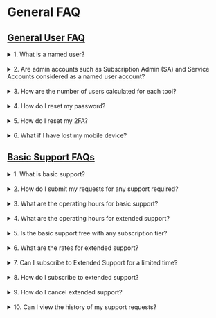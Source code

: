 # General FAQ

## [General User FAQ](#general-user-faq)

<details>
  <summary>1. What is a named user?</summary><br> 
A named user refers to licenses that is bound to a specific user. Each named user uses a licence in the subscription quota. 
</details>
<br> 
<details>
  <summary>2. Are admin accounts such as Subscription Admin (SA) and Service Accounts considered as a named user account? </summary><br> 
Yes. You will be utilising one user for each SA and service account.  
  </details>
<br> 
<details>
  <summary>3. How are the number of users calculated for each tool?</summary><br> 
Each tool is tied to 1 named user.  
For example, if you have a Squad subscription, you have a maximum of 14 named users in total (8 named users for Development tools, 3 for Sonatype, 3 for XebiaLabs).   </details>
<br> 
<details>
  <summary>4. How do I reset my password?</summary><br> 
You can find the steps to <a href="https://docs.developer.tech.gov.sg/docs/ship-hats-documentation/#/portal-guide/manage-account?id=reset-password">reset password</a> as described in <a href"=https://docs.developer.tech.gov.sg/docs/ship-hats-documentation/#/portal-guide/manage-account">manage accounts</a> in SHIP-HATS Portal Admin guide 
  </details>
<br> 
<details>
  <summary>5. How do I reset my 2FA?</summary><br> 
You can find the steps to <a href="https://docs.developer.tech.gov.sg/docs/ship-hats-documentation/#/portal-guide/manage-account?id=reset-2fa">reset 2FA</a> as described in <a href="https://docs.developer.tech.gov.sg/docs/ship-hats-documentation/#/portal-guide/manage-account">manage accounts in SHIP-HATS Portal Admin guide</a>. 
  </details>
<br> 
<details>
  <summary>6. What if I have lost my mobile device?</summary><br> 
You can refer to <a href="https://docs.developer.tech.gov.sg/docs/ship-hats-documentation/#/portal-guide/manage-account"> manage accounts</a> for more information on instructions to reset your account. 
    </details>
    
## [Basic Support FAQs](#basic-support-faq)

<details>
  <summary>1. What is basic support? </summary><br> 
Basic support is the support provided by SHIP-HATS team as per on the service agreement. 
  </details>
<br> 
<details>
  <summary> 2. How do I submit my requests for any support required? </summary><br> 
Email enquiries_enp@ship.gov.sg or you can submit a ticket on the <a href="https://jira.ship.gov.sg/servicedesk/customer/portal/11">SHIP service desk (SSD) portal</a>. 
  </details>
<br> 
<details>
  <summary>3. What are the operating hours for basic support? </summary><br> 
SHIP-HATS basic support to all users is offered from Monday to Friday, 9.00 AM to 5.30 PM. 
Agencies can subscribe to the extended support hours as an add-on if required. 
  </details>
<br> 
<details>
  <summary>4. What are the operating hours for extended support? </summary><br> 
SHIP-HATS extended support is offered from Monday to Friday, 9.00 AM to 10.00 PM. 
  </details>
<br> 
<details>
  <summary>5. Is the basic support free with any subscription tier? </summary><br> 
Yes, it is free with any subscription tier. 
  </details>
<br> 
<details>
  <summary>6. What are the rates for extended support? </summary><br> 
Extended support is charged at 50% of the total subscription based on the standard price. 
  </details>
<br> 
<details>
  <summary>7. Can I subscribe to Extended Support for a limited time? </summary><br> 
Yes. A one-month advance notice is required. There is no pro-rated price and is computed as a full-month's rate. Hence, to maximise it is recommended to start on the 1st of any month. 
  </details>
<br> 
<details>
  <summary>8. How do I subscribe to extended support? </summary><br> 
Email enquiries_enp@tech.gov.sg to subscribe to extended support. 
  </details>
<br> 
<details>
  <summary>9. How do I cancel extended support? </summary><br>  
Email enquiries_enp@tech.gov.sg to cancel extended support. 
   </details>
<br> 
<details>
  <summary>10. Can I view the history of my support requests? </summary><br>  
Users can refer to their requests on the <a href="https://jira.ship.gov.sg/servicedesk/customer/portal/11">SSD portal</a>.
     </details>
     
     
